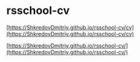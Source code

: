# rsschool-cv

[https://ShkredovDmitriy.github.io/rsschool-cv/cv](https://ShkredovDmitriy.github.io/rsschool-cv/cv)

[https://ShkredovDmitriy.github.io/rsschool-cv/](https://ShkredovDmitriy.github.io/rsschool-cv/)
